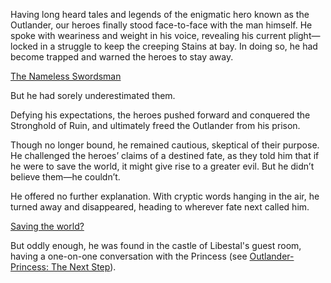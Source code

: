 <!-- title: The Outlander -->
<!-- status: Alive -->

Having long heard tales and legends of the enigmatic hero known as the Outlander, our heroes finally stood face-to-face with the man himself. He spoke with weariness and weight in his voice, revealing his current plight—locked in a struggle to keep the creeping Stains at bay. In doing so, he had become trapped and warned the heroes to stay away.

[The Nameless Swordsman](#embed:https://www.youtube.com/live/uX0rZYSrb4Q?si=qveipVP2y98ikBG3&t=4927)

But he had sorely underestimated them.

Defying his expectations, the heroes pushed forward and conquered the Stronghold of Ruin, and ultimately freed the Outlander from his prison.

Though no longer bound, he remained cautious, skeptical of their purpose. He challenged the heroes’ claims of a destined fate, as they told him that if he were to save the world, it might give rise to a greater evil. But he didn’t believe them—he couldn’t.

He offered no further explanation. With cryptic words hanging in the air, he turned away and disappeared, heading to wherever fate next called him.

[Saving the world?](#embed:https://www.youtube.com/live/uX0rZYSrb4Q?si=j0u5w9W8hHWcmSfJ&t=6423)

But oddly enough, he was found in the castle of Libestal's guest room, having a one-on-one conversation with the Princess (see [Outlander-Princess: The Next Step](#edge:iphania-outlander)).
